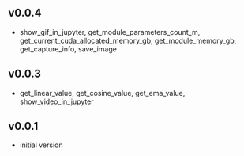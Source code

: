 v0.0.4
-------
- show_gif_in_jupyter, get_module_parameters_count_m, get_current_cuda_allocated_memory_gb, get_module_memory_gb, get_capture_info, save_image


v0.0.3
-------
- get_linear_value, get_cosine_value, get_ema_value, show_video_in_jupyter


v0.0.1
-------
- initial version
